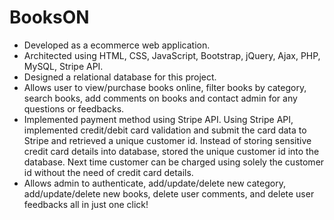 # BooksON

* Developed as a ecommerce web application.
* Architected using HTML, CSS, JavaScript, Bootstrap, jQuery, Ajax, PHP, MySQL, Stripe API.
* Designed a relational database for this project.
* Allows user to view/purchase books online, filter books by category, search books, add comments on books
and contact admin for any questions or feedbacks.
* Implemented payment method using Stripe API. Using Stripe API, implemented credit/debit card validation
and submit the card data to Stripe and retrieved a unique customer id. Instead of storing sensitive credit card details into database, stored the unique customer id into the database. Next time customer can be charged using solely the customer id without the need of credit card details.
* Allows admin to authenticate, add/update/delete new category, add/update/delete new books, delete user comments, and delete user feedbacks all in just one click!